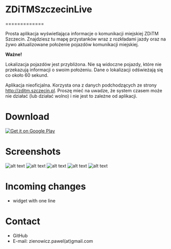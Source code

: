 # ZDiTMSzczecinLive
=============

Prosta aplikacja wyświetlająca informacje o komunikacji miejskiej ZDiTM Szczecin.
Znajdziesz tu mapę przystanków wraz z rozkładami jazdy oraz na żywo aktualizowane położenie pojazdów komunikacji miejskiej.

**Ważne!**

Lokalizacja pojazdów jest przybliżona. Nie są widoczne pojazdy, które nie przekazują informacji o swoim położeniu. Dane o lokalizacji odświeżają się co około 60 sekund.

Aplikacja nieoficjalna. Korzysta ona z danych podchodzących ze strony http://zditm.szczecin.pl. Proszę mieć na uwadze, że system czasem może nie działać (lub działać wolno) i nie jest to zależne od aplikacji.


Download
==========

<a href="https://play.google.com/store/apps/details?id=pl.pzienowicz.zditmszczecinlive">
  <img alt="Get it on Google Play"
       src="https://developer.android.com/images/brand/en_generic_rgb_wo_60.png" />
</a>

Screenshots
==========

![alt text](https://lh3.googleusercontent.com/5I-JQB_IJmsabLJBb72ktyK1Oy75bsTX_XWfHkwLbhxMfIZxuSf4lsOfMkwsx5CA68qF=h410-rw)
![alt text](https://lh3.googleusercontent.com/TZE-QvaAmKy9p59Lo4qqeV86Sn4X1vf_TmygMusaM8wuOI9zCi5R4_TXEe12qwPYTZNy=h410-rw)
![alt text](https://lh3.googleusercontent.com/kx8wFkhaf0xmYhwHUdy1MMRIYvBiTndjP_NWCKWZ6_-4o2X-7aKRy-ACiN1A80y1-g=h410-rw)
![alt text](https://lh3.googleusercontent.com/o_dJMUlYbeAg856Aa-26dShEDxFNwHp_ck5-OZ_C97qx_ikxNCUMfY7a4LepV_8_5sI=h410-rw)
![alt text](https://lh3.googleusercontent.com/dGNvYSBALl9zsE9LIPXSQUN1r3Fm26jq_z-gA7XlFQlQUPcRbm2s8NNgqzKK2RXT_csO=h410-rw)

Incoming changes
==========
- widget with one line


Contact
==========
* GitHub
* E-mail: zienowicz.pawel(at)gmail.com
